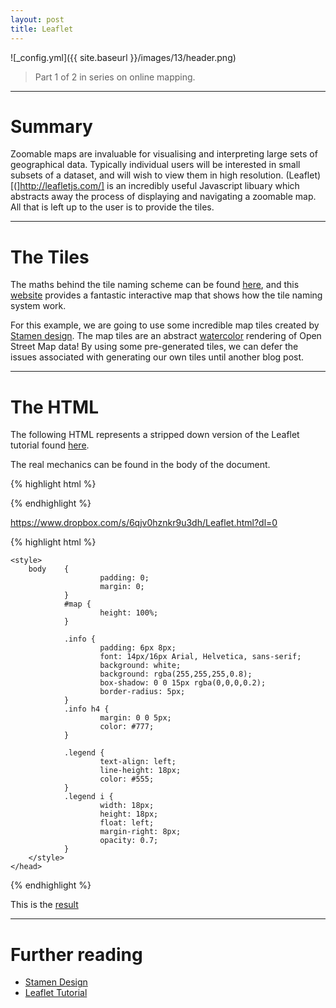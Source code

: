 ```yaml
---
layout: post
title: Leaflet
---
```


![_config.yml]({{ site.baseurl }}/images/13/header.png)

> Part 1 of 2 in series on online mapping.

---
Summary
===============

Zoomable maps are invaluable for visualising and interpreting large sets of geographical data. Typically individual users will be interested in small subsets of a dataset, and will wish to view them in high resolution. (Leaflet)[(]http://leafletjs.com/] is an incredibly useful Javascript libuary which abstracts away the process of displaying and navigating a zoomable map. All that is left up to the user is to provide the tiles. 

---

The Tiles
===============

The maths behind the tile naming scheme can be found [here](http://wiki.openstreetmap.org/wiki/Slippy_map_tilenames), and this [website](http://tools.geofabrik.de/map/#11/-33.7964/151.2958&type=Geofabrik_Standard&grid=1&mlat=-33.72878&mlon=151.24564) provides a fantastic interactive map that shows how the tile naming system work.

For this example, we are going to use some incredible map tiles created by [Stamen design](http://stamen.com/). The map tiles are an abstract [watercolor](http://content.stamen.com/watercolor_process) rendering of Open Street Map data! By using some pre-generated tiles, we can defer the issues associated with generating our own tiles until another blog post.

---

The HTML
===============

The following HTML represents a stripped down version of the Leaflet tutorial found [here](http://leafletjs.com/examples/quick-start.html).

The real mechanics can be found in the body of the document. 

{% highlight html %}
<body>
    <div id="map"></div>
    <script>
        var cmAttr = 'Map tiles</a> by <a target="_top" href="http://stamen.com">Stamen Design</a>, under <a target="_top" href="http://creativecommons.org/licenses/by/3.0">CC BY 3.0</a>. Data by <a target="_top" href="http://openstreetmap.org">OpenStreetMap</a>, under <a target="_top" href="http://creativecommons.org/licenses/by-sa/3.0">CC BY SA</a>'
        var cmUrl = 'http://tile.stamen.com/watercolor/{z}/{x}/{y}.jpg'
        var map = L.map('map').setView([-33.8650,151.2094], 12);
        L.tileLayer(cmUrl, {attribution: cmAttr}).addTo(map);
    </script>
</body>
{% endhighlight %}

https://www.dropbox.com/s/6qjv0hznkr9u3dh/Leaflet.html?dl=0

{% highlight html %}
<html>
    <head>
    <!--[if lte IE 8]>
        <link rel="stylesheet" href="http://cdn.leafletjs.com/leaflet-0.7.3/leaflet.ie.css" />
    <![endif]-->
    <link rel="stylesheet" href="http://cdn.leafletjs.com/leaflet-0.7.3/leaflet.css" />
    <script src="http://cdn.leafletjs.com/leaflet-0.7.3/leaflet.js"></script>
    
    <style>
        body    {
                        padding: 0;
                        margin: 0;
                }
                #map {
                        height: 100%;
                }

                .info {
                        padding: 6px 8px;
                        font: 14px/16px Arial, Helvetica, sans-serif;
                        background: white;
                        background: rgba(255,255,255,0.8);
                        box-shadow: 0 0 15px rgba(0,0,0,0.2);
                        border-radius: 5px;
                }
                .info h4 {
                        margin: 0 0 5px;
                        color: #777;
                }

                .legend {
                        text-align: left;
                        line-height: 18px;
                        color: #555;
                }
                .legend i {
                        width: 18px;
                        height: 18px;
                        float: left;
                        margin-right: 8px;
                        opacity: 0.7;
                }
        </style>    
    </head>
<body>
    <div id="map"></div>
    <script>
        var cmAttr = 'Map tiles</a> by <a target="_top" href="http://stamen.com">Stamen Design</a>, under <a target="_top" href="http://creativecommons.org/licenses/by/3.0">CC BY 3.0</a>. Data by <a target="_top" href="http://openstreetmap.org">OpenStreetMap</a>, under <a target="_top" href="http://creativecommons.org/licenses/by-sa/3.0">CC BY SA</a>'
        var cmUrl = 'http://tile.stamen.com/watercolor/{z}/{x}/{y}.jpg'
        var map = L.map('map').setView([-33.8650,151.2094], 12);
        L.tileLayer(cmUrl, {attribution: cmAttr}).addTo(map);
    </script>
</body>
</html>
{% endhighlight %}

This is the [result](http://cgcooke.github.io/examples/leaflet.html)

---

Further reading
===============
* [Stamen Design](http://openterrain.tumblr.com/)
* [Leaflet Tutorial](http://leafletjs.com/examples/quick-start.html)
